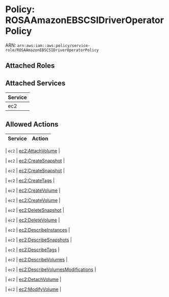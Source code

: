 # Policy: ROSAAmazonEBSCSIDriverOperatorPolicy

ARN: `arn:aws:iam::aws:policy/service-role/ROSAAmazonEBSCSIDriverOperatorPolicy`

## Attached Roles

## Attached Services

| Service |
|---------|
| ec2 |

## Allowed Actions

| Service | Action |
|:-------:|--------|

| `ec2` | [ec2:AttachVolume](../actions.md#ec2:attachvolume) |

| `ec2` | [ec2:CreateSnapshot](../actions.md#ec2:createsnapshot) |

| `ec2` | [ec2:CreateSnapshot](../actions.md#ec2:createsnapshot) |

| `ec2` | [ec2:CreateTags](../actions.md#ec2:createtags) |

| `ec2` | [ec2:CreateVolume](../actions.md#ec2:createvolume) |

| `ec2` | [ec2:CreateVolume](../actions.md#ec2:createvolume) |

| `ec2` | [ec2:DeleteSnapshot](../actions.md#ec2:deletesnapshot) |

| `ec2` | [ec2:DeleteVolume](../actions.md#ec2:deletevolume) |

| `ec2` | [ec2:DescribeInstances](../actions.md#ec2:describeinstances) |

| `ec2` | [ec2:DescribeSnapshots](../actions.md#ec2:describesnapshots) |

| `ec2` | [ec2:DescribeTags](../actions.md#ec2:describetags) |

| `ec2` | [ec2:DescribeVolumes](../actions.md#ec2:describevolumes) |

| `ec2` | [ec2:DescribeVolumesModifications](../actions.md#ec2:describevolumesmodifications) |

| `ec2` | [ec2:DetachVolume](../actions.md#ec2:detachvolume) |

| `ec2` | [ec2:ModifyVolume](../actions.md#ec2:modifyvolume) |
